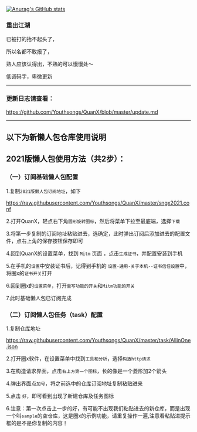 [![Anurag's GitHub stats](https://github-readme-stats.vercel.app/api?username=youthsongs)](https://github.com/anuraghazra/github-readme-stats)

### 重出江湖

已被打的抬不起头了，

所以名都不敢报了，

熟人应该认得出，不熟的可以慢慢处～

低调码字，卑微更新

-----------------------

### 更新日志请查看：

https://github.com/Youthsongs/QuanX/blob/master/update.md

------------------------------------

## 以下为新懒人包仓库使用说明


## 2021版懒人包使用方法（共2步）：

### （一）订阅基础懒人包配置


 1.复制`2021版懒人包订阅地址`，如下
 
 https://raw.githubusercontent.com/Youthsongs/QuanX/master/sngx2021.conf

  2.打开QuanX，轻点右下角`圆形旋转图标`，然后将菜单下拉至最底端，选择`下载`
  
  3.将第一步复制的订阅地址粘贴进去，选确定，此时弹出订阅后添加进去的配置文件，点右上角的保存按钮保存即可

  4.回到QuanX的设置菜单，找到 `Mitm` 页面 ，点击`生成证书`，并配置安装到手机

  5.在手机的`设置`中安装证书后，记得到手机的 `设置-通用-关于本机--证书信任设置`中，将圈x的`证书开关`打开

  6.回到圈x的`设置菜单`，打开`重写功能的开关`和`Mitm功能的开关`

  7.此时基础懒人包已订阅完成
  


### （二）订阅懒人包任务（task）配置


  1.复制仓库地址
  
https://raw.githubusercontent.com/Youthsongs/QuanX/master/task/AllinOne.json

  2.打开圈x软件，在设置菜单中找到`工具和分析`，选择`构造http请求`

  3.在构造请求界面，点击`右上方第一个图标`，长的像是一个菱形加2个箭头

  4.弹出界面点`加号`，将之前选中的仓库订阅地址复制粘贴进来

  5.点击 `好`，即可看到出现了新建仓库及任务图标
  
  6.注意：第一次点击上一步的好，有可能不出现我们粘贴进去的新仓库，而是出现一个叫`sample`的空仓库，这是圈x的示例功能，请重复操作一遍,注意看粘贴进提示框的是不是你复制的内容！


 
 
